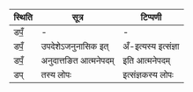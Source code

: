 | स्थिति | सूत्र | टिप्पणी |
| ----- | ------- | ------ |
| डपँ॒ | - | - |
| डपँ॒ | उपदेशेऽजनुनासिक इत् | अँ-इत्यस्य इत्संज्ञा |
| डपँ॒ | अनुदात्तङित आत्मनेपदम् | इति आत्मनेपदम् |
| डप् | तस्य लोपः | इत्संज्ञकस्य लोपः |
